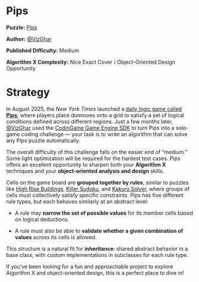 # Pips

__Puzzle:__ [Pips](https://www.codingame.com/training/medium/pips)

__Author:__ [@VizGhar](https://www.codingame.com/profile/c152bee9fe8dc90ac4f6b84505b59ebb9086993)

__Published Difficulty:__ Medium

__Algorithm X Complexity:__ Nice Exact Cover / Object-Oriented Design Opportunity

# Strategy

In August 2025, the *New York Times* launched a [daily logic game called **Pips**](https://www.nytimes.com/games/pips), where players place dominoes onto a grid to satisfy a set of logical conditions defined across different regions. Just a few months later, [@VizGhar](https://www.codingame.com/profile/c152bee9fe8dc90ac4f6b84505b59ebb9086993) used the [CodinGame Game Engine SDK](https://www.codingame.com/playgrounds/25775/codingame-sdk-documentation/introduction) to turn Pips into a solo-game coding challenge — your task is to write an algorithm that can solve any Pips puzzle automatically.

The overall difficulty of this challenge falls on the easier end of “medium.” Some light optimization will be required for the hardest test cases. Pips offers an excellent opportunity to sharpen both your **Algorithm X** techniques and your **object-oriented analysis and design** skills.

Cells on the game board are **grouped together by rules**, similar to puzzles like [High Rise Buildings](high-rise-buildings), [Killer Sudoku](killer-sudoku-solver), and [Kakuro Solver](kakuro-solver), where groups of cells must collectively satisfy specific constraints. Pips has five different rule types, but each behaves similarly at an abstract level:

* A rule may **narrow the set of possible values** for its member cells based on logical deductions.

* A rule must also be able to **validate whether a given combination of values** across its cells is allowed.

This structure is a natural fit for **inheritance**: shared abstract behavior in a base class, with custom implementations in subclasses for each rule type.

If you’ve been looking for a fun and approachable project to explore Algorithm X and object-oriented design, this is a perfect place to dive in!